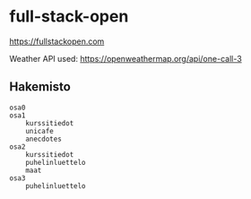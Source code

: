 # full-stack-open
https://fullstackopen.com

Weather API used: https://openweathermap.org/api/one-call-3

## Hakemisto

    osa0
    osa1
        kurssitiedot
        unicafe
        anecdotes
    osa2
        kurssitiedot
        puhelinluettelo
        maat
    osa3
        puhelinluettelo
